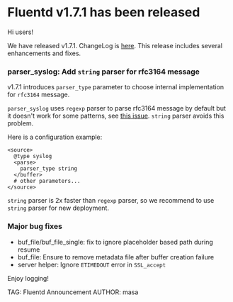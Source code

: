 # Fluentd v1.7.1 has been released

Hi users!

We have released v1.7.1. ChangeLog is [here](https://github.com/fluent/fluentd/blob/master/CHANGELOG.md).
This release includes several enhancements and fixes.

### parser\_syslog: Add `string` parser for rfc3164 message

v1.7.1 introduces `parser_type` parameter to choose internal implementation for `rfc3164` message.

`parser_syslog` uses `regexp` parser to parse rfc3164 message by default but it doesn't work for some patterns, see [this issue](https://github.com/fluent/fluentd/issues/2585). `string` parser avoids this problem.

Here is a configuration example:

```
<source>
  @type syslog
  <parse>
    parser_type string
  </buffer>
  # other parameters...
</source>
```

`string` parser is 2x faster than `regexp` parser, so we recommend to use `string` parser for new deployment.

### Major bug fixes

- buf\_file/buf\_file\_single: fix to ignore placeholder based path during resume
- buf\_file: Ensure to remove metadata file after buffer creation failure
- server helper: Ignore `ETIMEDOUT` error in `SSL_accept`

Enjoy logging!


TAG: Fluentd Announcement
AUTHOR: masa
